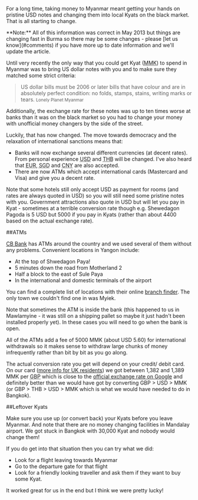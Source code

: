 For a long time, taking money to Myanmar meant getting your hands on pristine USD notes and changing them into local Kyats on the black market. That is all starting to change.

<div class="alert">
 **Note:** All of this information was correct in May 2013 but things are changing fast in Burma so there may be some changes - please [let us know](#comments) if you have more up to date information and we'll update the article.
</div>

Until very recently the only way that you could get Kyat (<abbr class="initialism" title="Myanmar Kyat">MMK</abbr>) to spend in Myanmar was to bring US dollar notes with you and to make sure they matched some strict criteria:

<blockquote>US dollar bills must be 2006 or later bills that have colour and are in absolutely perfect condition: no folds, stamps, stains, writing marks or tears.
<small>Lonely Planet Myanmar</small>
</blockquote>

Additionally, the exchange rate for these notes was up to ten times worse at banks than it was on the black market so you had to change your money with unofficial money changers by the side of the street.

Luckily, that has now changed. The move towards democracy and the relaxation of international sanctions means that:

 * Banks will now exchange several different currencies (at decent rates). From personal experience <abbr class="initialism" title="United States Dollars">USD</abbr> and <abbr class="initialism" title="Thai Bhat">THB</abbr> will be changed. I've also heard that <abbr class="initialism" title="Euros">EUR</abbr>, <abbr class="initialism" title="Singapore Dollars">SGD</abbr> and <abbr class="initialism" title="Chinese Yuan">CNY</abbr> are also accepted.
 * There are now ATMs which accept international cards (Mastercard and Visa) and give you a decent rate.

Note that some hotels still only accept USD as payment for rooms (and rates are always quoted in USD) so you will still need some pristine notes with you. Government attractions also quote in USD but will let you pay in Kyat - sometimes at a terrible conversion rate though e.g. Shewedagon Pagoda is 5 USD but 5000 if you pay in Kyats (rather than about 4400 based on the actual exchange rate).

##ATMs

[CB Bank](http://www.cbbankmm.com) has ATMs around the country and we used several of them without any problems. Convenient locations in Yangon include:

 * At the top of Shwedagon Paya!
 * 5 minutes down the road from Motherland 2
 * Half a block to the east of Sule Paya
 * In the international and domestic terminals of the airport

You can find a complete list of locations with their online [branch finder](http://www.cbbankmm.com/branch.php). The only town we couldn't find one in was Myiek.

Note that sometimes the ATM is inside the bank (this happened to us in Mawlamyine - it was still on a shipping pallet so maybe it just hadn't been installed properly yet). In these cases you will need to go when the bank is open.

All of the ATMs add a fee of 5000 MMK (about USD 5.60) for international withdrawals so it makes sense to withdraw large chunks of money infrequently rather than bit by bit as you go along.

The actual conversion rate you get will depend on your credit/ debit card. On our card ([more info for UK residents](/travel-tips/planning/travel-money/)) we got between 1,382 and 1,389 MMK per <abbr class="initialism" title="British Pound">GBP</abbr> which is close to the [official exchange rate on Google](https://www.google.co.uk/search?q=1+gbp+in+mmk) and definitely better than we would have got by converting GBP > USD > MMK (or GBP > THB > USD > MMK which is what we would have needed to do in Bangkok).

##Leftover Kyats

Make sure you use up (or convert back) your Kyats before you leave Myanmar. And note that there are no money changing facilities in Mandalay airport. We got stuck in Bangkok with 30,000 Kyat and nobody would change them!

If you do get into that situation then you can try what we did:

 * Look for a flight leaving towards Myanmar
 * Go to the departure gate for that flight
 * Look for a friendly looking traveller and ask them if they want to buy some Kyat.

It worked great for us in the end but I think we were pretty lucky!